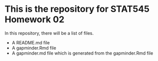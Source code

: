 # This is the repository for STAT545 Homework 02

In this repository, there will be a list of files. 

* A README.md file
* A gapminder.Rmd file
* A gapminder.md file which is generated from the gapminder.Rmd file